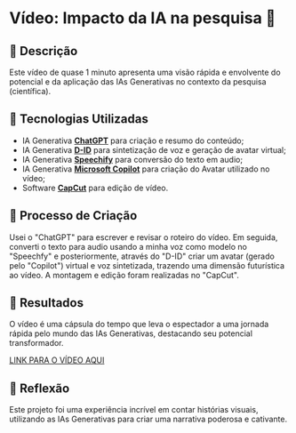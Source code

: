 # Vídeo: Impacto da IA na pesquisa 🎥

## 📒 Descrição
Este vídeo de quase 1 minuto apresenta uma visão rápida e envolvente do potencial e da aplicação das IAs Generativas no contexto da pesquisa (científica).

## 🤖 Tecnologias Utilizadas
- IA Generativa **[ChatGPT](https://chat.openai.com)** para criação e resumo do conteúdo;
- IA Generativa **[D-ID](https://www.d-id.com)** para sintetização de voz e geração de avatar virtual;
- IA Generativa **[Speechify](https://app.speechify.com/)** para conversão do texto em audio;
- IA Generativa **[Microsoft Copilot](https://copilot.microsoft.com/images/create)** para criação do Avatar utilizado no vídeo;
- Software **[CapCut](https://www.capcut.com/pt-br/)** para edição de vídeo.

## 🧐 Processo de Criação
Usei o "ChatGPT" para escrever e revisar o roteiro do vídeo. Em seguida, converti o texto para audio usando a minha voz como modelo no "Speechfy" e posteriormente, através do "D-ID" criar um avatar (gerado pelo "Copilot") virtual e voz sintetizada, trazendo uma dimensão futurística ao vídeo. A montagem e edição foram realizadas no "CapCut".

## 🚀 Resultados
O vídeo é uma cápsula do tempo que leva o espectador a uma jornada rápida pelo mundo das IAs Generativas, destacando seu potencial transformador.

[LINK PARA O VÍDEO AQUI](https://studio.d-id.com/share?id=0459f699b571c753dd40bc6bd3610f11&utm_source=copy)

## 💭 Reflexão
Este projeto foi uma experiência incrível em contar histórias visuais, utilizando as IAs Generativas para criar uma narrativa poderosa e cativante.
